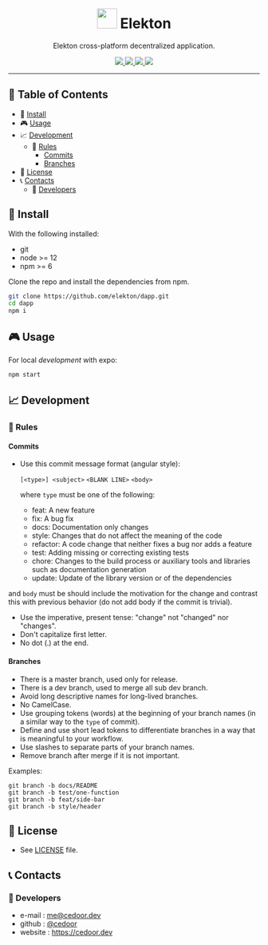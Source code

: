 <p align="center">
    <h1 align="center">
        <img width="40" src="https://github.com/elekton/dapp/raw/master/assets/images/icon.png">
        Elekton
    </h1>
    <p align="center">Elekton cross-platform decentralized application.</p>
</p>
    
<p align="center">
    <a href="https://github.com/elekton" target="_blank">
        <img src="https://img.shields.io/badge/project-Elekton-blue.svg?style=flat-square">
    </a>
    <a href="https://github.com/elekton/dapp/blob/master/LICENSE" target="_blank">
        <img src="https://img.shields.io/github/license/elekton/dapp.svg?style=flat-square">
    </a>
    <a href="https://david-dm.org/elekton/dapp" target="_blank">
        <img src="https://img.shields.io/david/elekton/dapp.svg?style=flat-square">
    </a>
    <a href="https://david-dm.org/elekton/dapp?type=dev" target="_blank">
        <img src="https://img.shields.io/david/dev/elekton/dapp.svg?style=flat-square">
    </a> 
</p>

___

## :paperclip: Table of Contents
- :hammer: [Install](#hammer-install)
- :video_game: [Usage](#video_game-usage)
- :chart_with_upwards_trend: [Development](#chart_with_upwards_trend-development)
  - :scroll: [Rules](#scroll-rules)
    - [Commits](#commits)
    - [Branches](#branches)
- :page_facing_up: [License](#page_facing_up-license)
- :telephone_receiver: [Contacts](#telephone_receiver-contacts)
  - :boy: [Developers](#boy-developers)

## :hammer: Install

With the following installed:
- git
- node >= 12
- npm >= 6

Clone the repo and install the dependencies from npm.

```bash
git clone https://github.com/elekton/dapp.git
cd dapp
npm i
```

## :video_game: Usage

For local *development* with expo:

```bash
npm start
```

## :chart_with_upwards_trend: Development

### :scroll: Rules

#### Commits

* Use this commit message format (angular style):  

    `[<type>] <subject>`
    `<BLANK LINE>`
    `<body>`

    where `type` must be one of the following:

    - feat: A new feature
    - fix: A bug fix
    - docs: Documentation only changes
    - style: Changes that do not affect the meaning of the code
    - refactor: A code change that neither fixes a bug nor adds a feature
    - test: Adding missing or correcting existing tests
    - chore: Changes to the build process or auxiliary tools and libraries such as documentation generation
    - update: Update of the library version or of the dependencies

and `body` must be should include the motivation for the change and contrast this with previous behavior (do not add body if the commit is trivial). 

* Use the imperative, present tense: "change" not "changed" nor "changes".
* Don't capitalize first letter.
* No dot (.) at the end.

#### Branches

* There is a master branch, used only for release.
* There is a dev branch, used to merge all sub dev branch.
* Avoid long descriptive names for long-lived branches.
* No CamelCase.
* Use grouping tokens (words) at the beginning of your branch names (in a similar way to the `type` of commit).
* Define and use short lead tokens to differentiate branches in a way that is meaningful to your workflow.
* Use slashes to separate parts of your branch names.
* Remove branch after merge if it is not important.

Examples:
    
    git branch -b docs/README
    git branch -b test/one-function
    git branch -b feat/side-bar
    git branch -b style/header

## :page_facing_up: License
* See [LICENSE](https://github.com/elekton/dapp/blob/master/LICENSE) file.

## :telephone_receiver: Contacts
### :boy: Developers
* e-mail : me@cedoor.dev
* github : [@cedoor](https://github.com/cedoor)
* website : https://cedoor.dev

